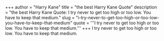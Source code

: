 +++
author = "Harry Kane"
title = "the best Harry Kane Quote"
description = "the best Harry Kane Quote: I try never to get too high or too low. You have to keep that medium."
slug = "i-try-never-to-get-too-high-or-too-low-you-have-to-keep-that-medium"
quote = '''I try never to get too high or too low. You have to keep that medium.'''
+++
I try never to get too high or too low. You have to keep that medium.
